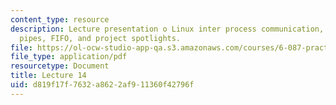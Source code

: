 ```yaml
---
content_type: resource
description: Lecture presentation o Linux inter process communication, signals, fork(),
  pipes, FIFO, and project spotlights.
file: https://ol-ocw-studio-app-qa.s3.amazonaws.com/courses/6-087-practical-programming-in-c-january-iap-2010/d819f17f7632a8622af911360f42796f_MIT6_087IAP10_lec14.pdf
file_type: application/pdf
resourcetype: Document
title: Lecture 14
uid: d819f17f-7632-a862-2af9-11360f42796f
---
```

